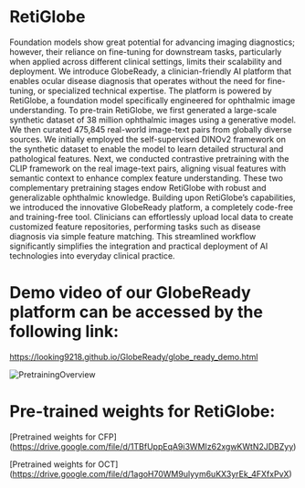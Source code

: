# RetiGlobe

Foundation models show great potential for advancing imaging diagnostics; however, their reliance on fine-tuning for downstream tasks, particularly when applied across different clinical settings, limits their scalability and deployment. We introduce GlobeReady, a clinician-friendly AI platform that enables ocular disease diagnosis that operates without the need for fine-tuning, or specialized technical expertise. The platform is powered by RetiGlobe, a foundation model specifically engineered for ophthalmic image understanding. To pre-train RetiGlobe, we first generated a large-scale synthetic dataset of 38 million ophthalmic images using a generative model. We then curated 475,845 real-world image-text pairs from globally diverse sources. We initially employed the self-supervised DINOv2 framework on the synthetic dataset to enable the model to learn detailed structural and pathological features. Next, we conducted contrastive pretraining with the CLIP framework on the real image-text pairs, aligning visual features with semantic context to enhance complex feature understanding. These two complementary pretraining stages endow RetiGlobe with robust and generalizable ophthalmic knowledge. Building upon RetiGlobe’s capabilities, we introduced the innovative GlobeReady platform, a completely code-free and training-free tool. Clinicians can effortlessly upload local data to create customized feature repositories, performing tasks such as disease diagnosis via simple feature matching. This streamlined workflow significantly simplifies the integration and practical deployment of AI technologies into everyday clinical practice.
# Demo video of our GlobeReady platform can be accessed by the following link:
https://looking9218.github.io/GlobeReady/globe_ready_demo.html

![PretrainingOverview](https://github.com/user-attachments/assets/af303852-436a-4644-89a3-fc22bb8cc975)

# Pre-trained weights for RetiGlobe:

[Pretrained weights for CFP] (https://drive.google.com/file/d/1TBfUppEqA9i3WMIz62xgwKWtN2JDBZyy)

[Pretrained weights for OCT] (https://drive.google.com/file/d/1agoH70WM9ulyym6uKX3yrEk_4FXfxPvX)
